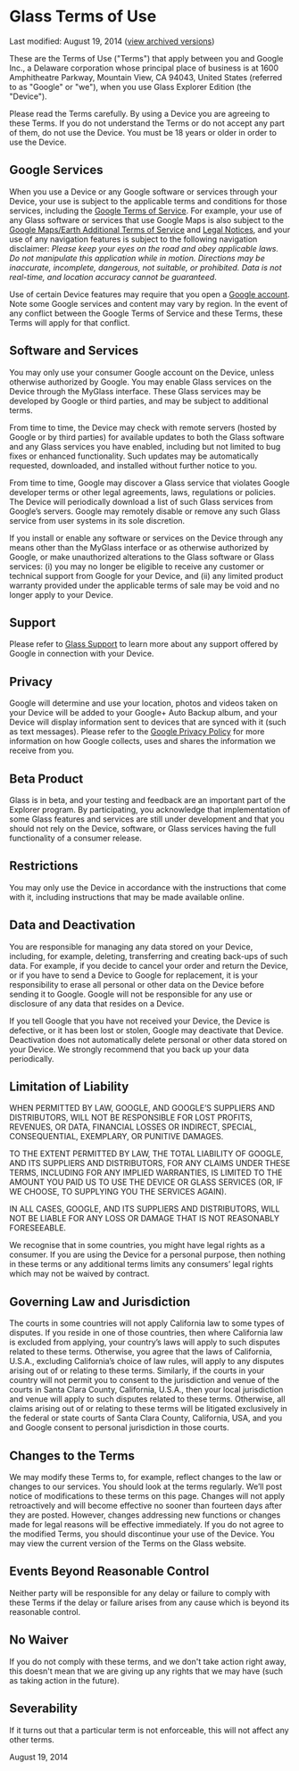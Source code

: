Glass Terms of Use
==================

Last modified: August 19, 2014 ([view archived versions](https://www.google.com/glass/termsofuse/archive/))

These are the Terms of Use ("Terms") that apply between you and Google Inc., a Delaware corporation whose principal place of business is at 1600 Amphitheatre Parkway, Mountain View, CA 94043, United States (referred to as "Google" or "we"), when you use Glass Explorer Edition (the "Device").

Please read the Terms carefully. By using a Device you are agreeing to these Terms. If you do not understand the Terms or do not accept any part of them, do not use the Device. You must be 18 years or older in order to use the Device.

Google Services
---------------

When you use a Device or any Google software or services through your Device, your use is subject to the applicable terms and conditions for those services, including the [Google Terms of Service](http://www.google.com/intl/en/policies/terms/). For example, your use of any Glass software or services that use Google Maps is also subject to the [Google Maps/Earth Additional Terms of Service](http://www.google.com/intl/en_us/help/terms_maps.html) and [Legal Notices](http://www.google.com/intl/en_us/help/legalnotices_maps.html), and your use of any navigation features is subject to the following navigation disclaimer: _Please keep your eyes on the road and obey applicable laws. Do not manipulate this application while in motion. Directions may be inaccurate, incomplete, dangerous, not suitable, or prohibited. Data is not real-time, and location accuracy cannot be guaranteed_.

Use of certain Device features may require that you open a [Google account](https://accounts.google.com/SignUp). Note some Google services and content may vary by region. In the event of any conflict between the Google Terms of Service and these Terms, these Terms will apply for that conflict.

Software and Services
---------------------

You may only use your consumer Google account on the Device, unless otherwise authorized by Google. You may enable Glass services on the Device through the MyGlass interface. These Glass services may be developed by Google or third parties, and may be subject to additional terms.

From time to time, the Device may check with remote servers (hosted by Google or by third parties) for available updates to both the Glass software and any Glass services you have enabled, including but not limited to bug fixes or enhanced functionality. Such updates may be automatically requested, downloaded, and installed without further notice to you.

From time to time, Google may discover a Glass service that violates Google developer terms or other legal agreements, laws, regulations or policies. The Device will periodically download a list of such Glass services from Google’s servers. Google may remotely disable or remove any such Glass service from user systems in its sole discretion.

If you install or enable any software or services on the Device through any means other than the MyGlass interface or as otherwise authorized by Google, or make unauthorized alterations to the Glass software or Glass services: (i) you may no longer be eligible to receive any customer or technical support from Google for your Device, and (ii) any limited product warranty provided under the applicable terms of sale may be void and no longer apply to your Device.

Support
-------

Please refer to [Glass Support](http://support.google.com/glass/) to learn more about any support offered by Google in connection with your Device.

Privacy
-------

Google will determine and use your location, photos and videos taken on your Device will be added to your Google+ Auto Backup album, and your Device will display information sent to devices that are synced with it (such as text messages). Please refer to the [Google Privacy Policy](http://www.google.com/policies/privacy/) for more information on how Google collects, uses and shares the information we receive from you.

Beta Product
------------

Glass is in beta, and your testing and feedback are an important part of the Explorer program. By participating, you acknowledge that implementation of some Glass features and services are still under development and that you should not rely on the Device, software, or Glass services having the full functionality of a consumer release.

Restrictions
------------

You may only use the Device in accordance with the instructions that come with it, including instructions that may be made available online.

Data and Deactivation
---------------------

You are responsible for managing any data stored on your Device, including, for example, deleting, transferring and creating back-ups of such data. For example, if you decide to cancel your order and return the Device, or if you have to send a Device to Google for replacement, it is your responsibility to erase all personal or other data on the Device before sending it to Google. Google will not be responsible for any use or disclosure of any data that resides on a Device.

If you tell Google that you have not received your Device, the Device is defective, or it has been lost or stolen, Google may deactivate that Device. Deactivation does not automatically delete personal or other data stored on your Device. We strongly recommend that you back up your data periodically.

Limitation of Liability
-----------------------

WHEN PERMITTED BY LAW, GOOGLE, AND GOOGLE’S SUPPLIERS AND DISTRIBUTORS, WILL NOT BE RESPONSIBLE FOR LOST PROFITS, REVENUES, OR DATA, FINANCIAL LOSSES OR INDIRECT, SPECIAL, CONSEQUENTIAL, EXEMPLARY, OR PUNITIVE DAMAGES.

TO THE EXTENT PERMITTED BY LAW, THE TOTAL LIABILITY OF GOOGLE, AND ITS SUPPLIERS AND DISTRIBUTORS, FOR ANY CLAIMS UNDER THESE TERMS, INCLUDING FOR ANY IMPLIED WARRANTIES, IS LIMITED TO THE AMOUNT YOU PAID US TO USE THE DEVICE OR GLASS SERVICES (OR, IF WE CHOOSE, TO SUPPLYING YOU THE SERVICES AGAIN).

IN ALL CASES, GOOGLE, AND ITS SUPPLIERS AND DISTRIBUTORS, WILL NOT BE LIABLE FOR ANY LOSS OR DAMAGE THAT IS NOT REASONABLY FORESEEABLE.

We recognise that in some countries, you might have legal rights as a consumer. If you are using the Device for a personal purpose, then nothing in these terms or any additional terms limits any consumers’ legal rights which may not be waived by contract.

Governing Law and Jurisdiction
------------------------------

The courts in some countries will not apply California law to some types of disputes. If you reside in one of those countries, then where California law is excluded from applying, your country’s laws will apply to such disputes related to these terms. Otherwise, you agree that the laws of California, U.S.A., excluding California’s choice of law rules, will apply to any disputes arising out of or relating to these terms. Similarly, if the courts in your country will not permit you to consent to the jurisdiction and venue of the courts in Santa Clara County, California, U.S.A., then your local jurisdiction and venue will apply to such disputes related to these terms. Otherwise, all claims arising out of or relating to these terms will be litigated exclusively in the federal or state courts of Santa Clara County, California, USA, and you and Google consent to personal jurisdiction in those courts.

Changes to the Terms
--------------------

We may modify these Terms to, for example, reflect changes to the law or changes to our services. You should look at the terms regularly. We’ll post notice of modifications to these terms on this page. Changes will not apply retroactively and will become effective no sooner than fourteen days after they are posted. However, changes addressing new functions or changes made for legal reasons will be effective immediately. If you do not agree to the modified Terms, you should discontinue your use of the Device. You may view the current version of the Terms on the Glass website.

Events Beyond Reasonable Control
--------------------------------

Neither party will be responsible for any delay or failure to comply with these Terms if the delay or failure arises from any cause which is beyond its reasonable control.

No Waiver
---------

If you do not comply with these terms, and we don't take action right away, this doesn't mean that we are giving up any rights that we may have (such as taking action in the future).

Severability
------------

If it turns out that a particular term is not enforceable, this will not affect any other terms.

August 19, 2014